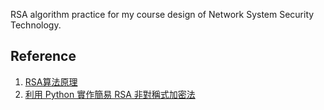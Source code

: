 
RSA algorithm practice for my course design of Network System Security Technology.


## Reference
1. [RSA算法原理](http://www.ruanyifeng.com/blog/2013/06/rsa_algorithm_part_one.html)
2. [利用 Python 實作簡易 RSA 非對稱式加密法](https://gist.github.com/jeremy5189/8916602)


